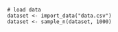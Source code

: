 ```{r, context="data", cache=TRUE, cache.extra=file.info("data.csv")$mtime}
# load data
dataset <- import_data("data.csv")
dataset <- sample_n(dataset, 1000)
```
